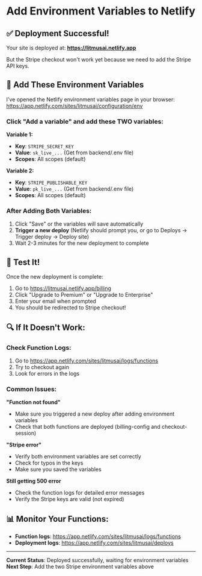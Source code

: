 # Add Environment Variables to Netlify

## ✅ Deployment Successful!

Your site is deployed at: **https://litmusai.netlify.app**

But the Stripe checkout won't work yet because we need to add the Stripe API keys.

## 🔑 Add These Environment Variables

I've opened the Netlify environment variables page in your browser:
https://app.netlify.com/sites/litmusai/configuration/env

### Click "Add a variable" and add these TWO variables:

**Variable 1:**

- **Key**: `STRIPE_SECRET_KEY`
- **Value**: `sk_live_...` (Get from backend/.env file)
- **Scopes**: All scopes (default)

**Variable 2:**

- **Key**: `STRIPE_PUBLISHABLE_KEY`
- **Value**: `pk_live_...` (Get from backend/.env file)
- **Scopes**: All scopes (default)

### After Adding Both Variables:

1. Click "Save" or the variables will save automatically
2. **Trigger a new deploy** (Netlify should prompt you, or go to Deploys → Trigger deploy → Deploy site)
3. Wait 2-3 minutes for the new deployment to complete

## 🎉 Test It!

Once the new deployment is complete:

1. Go to https://litmusai.netlify.app/billing
2. Click "Upgrade to Premium" or "Upgrade to Enterprise"
3. Enter your email when prompted
4. You should be redirected to Stripe checkout!

## 🔍 If It Doesn't Work:

### Check Function Logs:

1. Go to https://app.netlify.com/sites/litmusai/logs/functions
2. Try to checkout again
3. Look for errors in the logs

### Common Issues:

**"Function not found"**

- Make sure you triggered a new deploy after adding environment variables
- Check that both functions are deployed (billing-config and checkout-session)

**"Stripe error"**

- Verify both environment variables are set correctly
- Check for typos in the keys
- Make sure you saved the variables

**Still getting 500 error**

- Check the function logs for detailed error messages
- Verify the Stripe keys are valid (not expired)

## 📊 Monitor Your Functions:

- **Function logs**: https://app.netlify.com/sites/litmusai/logs/functions
- **Deployment logs**: https://app.netlify.com/sites/litmusai/deploys

---

**Current Status**: Deployed successfully, waiting for environment variables
**Next Step**: Add the two Stripe environment variables above
